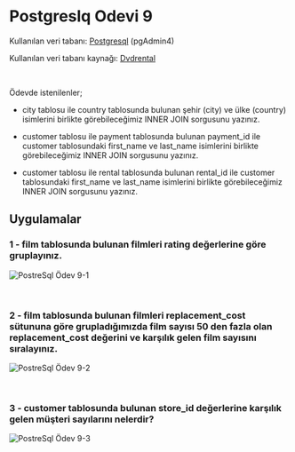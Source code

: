 # **Postgreslq Odevi 9**

Kullanılan veri tabanı:  [Postgresql](https://www.postgresql.org/) (pgAdmin4)

Kullanılan veri tabanı kaynağı: [Dvdrental](https://www.postgresqltutorial.com/postgresql-sample-database/)

<br>

Ödevde istenilenler;
* city tablosu ile country tablosunda bulunan şehir (city) ve ülke (country) isimlerini birlikte görebileceğimiz INNER JOIN sorgusunu yazınız.

* customer tablosu ile payment tablosunda bulunan payment_id ile customer tablosundaki first_name ve last_name isimlerini birlikte görebileceğimiz INNER JOIN sorgusunu yazınız.

* customer tablosu ile rental tablosunda bulunan rental_id ile customer tablosundaki first_name ve last_name isimlerini birlikte görebileceğimiz INNER JOIN sorgusunu yazınız.



## **Uygulamalar**

### 1 - film tablosunda bulunan filmleri rating değerlerine göre gruplayınız.
![PostreSql Ödev 9-1](https://raw.githubusercontent.com/osmantuysuz/kodluyoruzilkrepo/main/img/postgreSql%20Ödev-9/sqlOdev9-1.png)

<br>

### 2 - film tablosunda bulunan filmleri replacement_cost sütununa göre grupladığımızda film sayısı 50 den fazla olan replacement_cost değerini ve karşılık gelen film sayısını sıralayınız.
![PostreSql Ödev 9-2](https://raw.githubusercontent.com/osmantuysuz/kodluyoruzilkrepo/main/img/postgreSql%20Ödev-9/sqlOdev9-2.png)

<br>

### 3 - customer tablosunda bulunan store_id değerlerine karşılık gelen müşteri sayılarını nelerdir?
![PostreSql Ödev 9-3](https://raw.githubusercontent.com/osmantuysuz/kodluyoruzilkrepo/main/img/postgreSql%20Ödev-9/sqlOdev9-3.png)